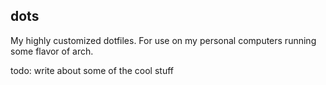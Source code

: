 ## dots

My highly customized dotfiles. For use on my personal computers running some flavor of arch.

todo: write about some of the cool stuff
